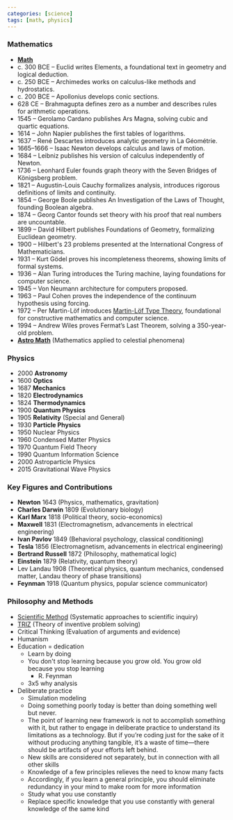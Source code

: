 ```yaml
---
categories: [science]
tags: [math, physics]
---
```


### Mathematics
- **[Math](https://github.com/streamcode9/os/blob/main/math.md)**
- c. 300 BCE – Euclid writes Elements, a foundational text in geometry and logical deduction.
- c. 250 BCE – Archimedes works on calculus-like methods and hydrostatics.
- c. 200 BCE – Apollonius develops conic sections.
- 628 CE – Brahmagupta defines zero as a number and describes rules for arithmetic operations.
- 1545 – Gerolamo Cardano publishes Ars Magna, solving cubic and quartic equations.
- 1614 – John Napier publishes the first tables of logarithms.
- 1637 – René Descartes introduces analytic geometry in La Géométrie.
- 1665–1666 – Isaac Newton develops calculus and laws of motion.
- 1684 – Leibniz publishes his version of calculus independently of Newton.
- 1736 – Leonhard Euler founds graph theory with the Seven Bridges of Königsberg problem.
- 1821 – Augustin-Louis Cauchy formalizes analysis, introduces rigorous definitions of limits and continuity.
- 1854 – George Boole publishes An Investigation of the Laws of Thought, founding Boolean algebra.
- 1874 – Georg Cantor founds set theory with his proof that real numbers are uncountable.
- 1899 – David Hilbert publishes Foundations of Geometry, formalizing Euclidean geometry.
- 1900 – Hilbert's 23 problems presented at the International Congress of Mathematicians.
- 1931 – Kurt Gödel proves his incompleteness theorems, showing limits of formal systems.
- 1936 – Alan Turing introduces the Turing machine, laying foundations for computer science.
- 1945 – Von Neumann architecture for computers proposed.
- 1963 – Paul Cohen proves the independence of the continuum hypothesis using forcing.
- 1972 – Per Martin-Löf introduces [Martin-Löf Type Theory](/2025/04/05/mltt-72.html), foundational for constructive mathematics and computer science.
- 1994 – Andrew Wiles proves Fermat’s Last Theorem, solving a 350-year-old problem.
- **[Astro Math](http://www.danfleisch.com/sgmoa/)** (Mathematics applied to celestial phenomena)

### Physics
- 2000 **Astronomy**
- 1600 **Optics**
- 1687 **Mechanics**
- 1820 **Electrodynamics**
- 1824 **Thermodynamics**
- 1900 **Quantum Physics**
- 1905 **Relativity** (Special and General)
- 1930 **Particle Physics**
- 1950 Nuclear Physics
- 1960	Condensed Matter Physics
- 1970	Quantum Field Theory
- 1990	Quantum Information Science
- 2000	Astroparticle Physics
- 2015	Gravitational Wave Physics

### Key Figures and Contributions
- **Newton** 1643 (Physics, mathematics, gravitation)
- **Charles Darwin** 1809 (Evolutionary biology)
- **Karl Marx** 1818 (Political theory, socio-economics)
- **Maxwell** 1831 (Electromagnetism, advancements in electrical engineering)
- **Ivan Pavlov** 1849 (Behavioral psychology, classical conditioning)
- **Tesla** 1856 (Electromagnetism, advancements in electrical engineering)
- **Bertrand Russell** 1872 (Philosophy, mathematical logic)
- **Einstein** 1879 (Relativity, quantum theory)
- Lev Landau 1908 (Theoretical physics, quantum mechanics, condensed matter, Landau theory of phase transitions)
- **Feynman** 1918 (Quantum physics, popular science communicator)

### Philosophy and Methods
* [Scientific Method](https://en.m.wikipedia.org/wiki/Scientific_method) (Systematic approaches to scientific inquiry)
* [TRIZ](https://en.m.wikipedia.org/wiki/TRIZ) (Theory of inventive problem solving)
* Critical Thinking (Evaluation of arguments and evidence)
* Humanism
* Education = dedication
  * Learn by doing
  * You don't stop learning
    because you grow old.
    You grow old
    because you stop learning
    - R. Feynman
  * 3x5 why analysis
* Deliberate practice
  * Simulation modeling
  * Doing something poorly today is better than doing something well but never.
  * The point of learning new framework  is not to accomplish something with it, but rather to engage in deliberate practice to understand its limitations as a technology. But if you’re coding just for the sake of it without producing anything tangible, it’s a waste of time—there should be artifacts of your efforts left behind.
  * New skills are considered not separately, but in connection with all other skills
  * Knowledge of a few principles relieves the need to know many facts
  * Accordingly, if you learn a general principle, you should eliminate redundancy in your mind to make room for more information
  * Study what you use constantly
  * Replace specific knowledge that you use constantly with general knowledge of the same kind
 
